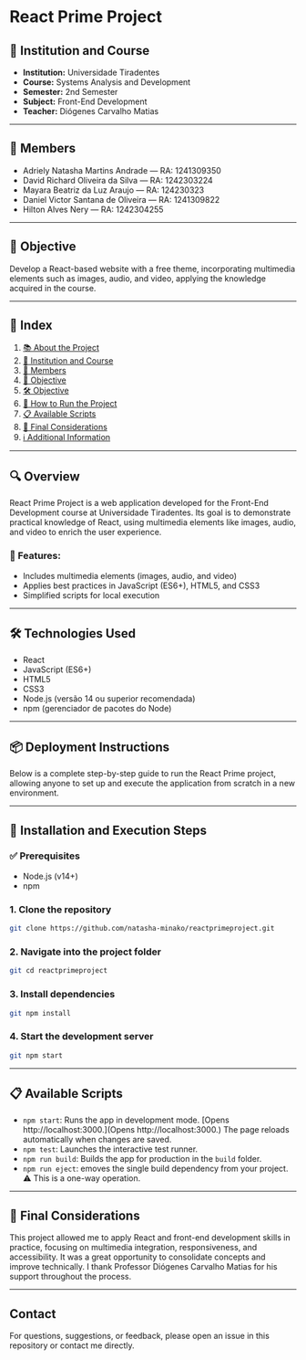 # React Prime Project

## 🏫 Institution and Course  
- **Institution:** Universidade Tiradentes  
- **Course:** Systems Analysis and Development
- **Semester:** 2nd Semester
- **Subject:** Front-End Development 
- **Teacher:** Diógenes Carvalho Matias  

---

## 👥 Members 
- Adriely Natasha Martins Andrade — RA: 1241309350  
- David Richard Oliveira da Silva — RA: 1242303224  
- Mayara Beatriz da Luz Araujo — RA: 124230323  
- Daniel Victor Santana de Oliveira — RA: 1241309822  
- Hilton Alves Nery — RA: 1242304255  

---

## 🎯 Objective  
Develop a React-based website with a free theme, incorporating multimedia elements such as images, audio, and video, applying the knowledge acquired in the course.

---

## 📑 Index

1. [📚 About the Project](#-visão-geral)
2. [🏫 Institution and Course](#-instituição-e-curso)
3. [👥 Members](#-integrantes)
4. [🎯 Objective](#-objetivo)
5. [🛠 Objective](#-tecnologias-utilizadas)
6. [🚀 How to Run the Project](#-installation-and-execution-steps)
7. [📋 Available Scripts](#-scripts-disponíveis)
8. [📌 Final Considerations](#-considerações-finais)
9. [ℹ️ Additional Information](#-informações-adicionais)

---

## 🔍 Overview  
React Prime Project is a web application developed for the Front-End Development course at Universidade Tiradentes. Its goal is to demonstrate practical knowledge of React, using multimedia elements like images, audio, and video to enrich the user experience.

### 🚀 Features:  
- Includes multimedia elements (images, audio, and video) 
- Applies best practices in JavaScript (ES6+), HTML5, and CSS3
- Simplified scripts for local execution

---

## 🛠 Technologies Used 
- React  
- JavaScript (ES6+)  
- HTML5  
- CSS3  
- Node.js (versão 14 ou superior recomendada)  
- npm (gerenciador de pacotes do Node)  

---

## 📦 Deployment Instructions
Below is a complete step-by-step guide to run the React Prime project, allowing anyone to set up and execute the application from scratch in a new environment.

---

## 🚀 Installation and Execution Steps  

### ✅ Prerequisites
- Node.js (v14+)  
- npm  

### 1. Clone the repository  
```bash
git clone https://github.com/natasha-minako/reactprimeproject.git
```

### 2. Navigate into the project folder  
```bash
git cd reactprimeproject
```

### 3. Install dependencies 
```bash
git npm install
```

### 4. Start the development server
```bash
git npm start
```

---

## 📋 Available Scripts

- `npm start`: Runs the app in development mode. [Opens http://localhost:3000.](Opens http://localhost:3000.) The page reloads automatically when changes are saved. 
- `npm test`: Launches the interactive test runner.  
- `npm run build`:	 Builds the app for production in the `build` folder.
- `npm run eject`:	emoves the single build dependency from your project. ⚠️ This is a one-way operation.

---

## 📌 Final Considerations  
This project allowed me to apply React and front-end development skills in practice, focusing on multimedia integration, responsiveness, and accessibility. It was a great opportunity to consolidate concepts and improve technically. I thank Professor Diógenes Carvalho Matias for his support throughout the process.

---

## Contact

For questions, suggestions, or feedback, please open an issue in this repository or contact me directly.
